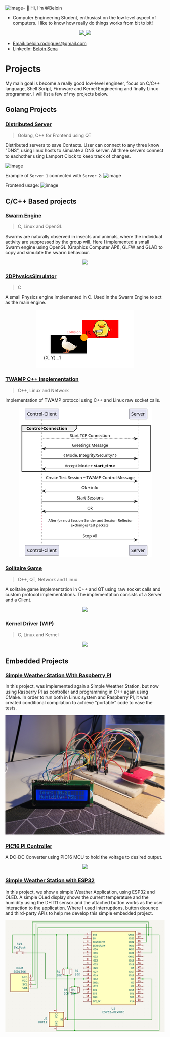 ![image](https://github.com/user-attachments/assets/febc28e4-ca46-421b-bf2a-7c9b34f57bef)- 👋 Hi, I’m @Beloin
- Computer Engineering Student, enthusiast on the low level aspect of computers. I like to know how really do things works from bit to bit!

<div align="center">
  <a href="https://github.com/Beloin">
  <img height="180em" src="https://github-readme-stats.vercel.app/api?username=Beloin&show_icons=true&theme=tokyonight&include_all_commits=true&count_private=true"/>
  <img height="180em" src="https://github-readme-stats.vercel.app/api/top-langs/?username=Beloin&layout=compact&langs_count=7&theme=tokyonight&hide=Jupyter%20Notebook,HTML"/>
</div>

 - Email:  beloin.rodrigues@gmail.com
 - LinkedIn: [Beloin Sena](https://www.linkedin.com/in/beloin-sena-8374a11a9/)


# Projects

My main goal is become a really good low-level engineer, focus on C/C++ language, Shell Script,
Firmware and Kernel Engineering and finally Linux programmer. I will list a few of my projects below.

## Golang Projects

### [Distributed Server](https://github.com/Beloin/DistributedContactsServerPPD)

> Golang, C++ for Frontend using QT

Distributed servers to save Contacts. User can connect to any three know "DNS", using linux hosts to simulate a DNS server. All three servers connect to eachother using Lamport Clock to keep track of changes.

![image](https://github.com/user-attachments/assets/be163ed6-d2c7-4b11-ad51-02c09b74916e)

Example of `Server 1` connected with `Server 2`.
![image](https://github.com/user-attachments/assets/7b57b0e6-ff28-499f-8695-a6be75321464)

Frontend usage:
![image](https://github.com/user-attachments/assets/f0c151f8-e30c-4020-afdf-676810494728)

## C/C++ Based projects

### [Swarm Engine](https://github.com/Beloin/SwarmEngine)

> C, Linux and OpenGL

Swarms are naturally observed in insects and animals, where the individual activity are suppressed by the group will. Here I implemented a small Swarm engine using OpenGL (Graphics Computer API), GLFW and GLAD to copy and simulate the swarm behaviour.

<div align="center">
  <img src="https://github.com/Beloin/SwarmEngine/blob/master/resources/multiple-swarm-multiple.gif"/>
</div>

### [2DPhysicsSimulator](https://github.com/Beloin/2DPhysicsSimulator)

> C

A small Physics engine implemented in C. Used in the Swarm Engine to act as the main engine.

<div align="center">
  <img src="https://github.com/Beloin/2DPhysicsSimulator/blob/master/resources/AABB.png"/>
</div>

### [TWAMP C++ Implementation](https://github.com/Beloin/TWAMPCpp)

> C++, Linux and Network

Implementation of TWAMP protocol using C++ and Linux raw socket calls.

<div align="center">
  <img src="https://github.com/Beloin/TWAMPCpp/blob/master/resources/Twamp_overall_CLIENT_SERVER.png"/>
</div>

### [Solitaire Game](https://github.com/Beloin/PPDOneLeftGame)

> C++, QT, Network and Linux

A solitaire game implementation in C++ and QT using raw socket calls and custom protocol implementations. The implementation consists of a Server and a Client.

<div align="center">
  <img src="https://github.com/Beloin/Beloin/assets/48112126/79f83426-180d-4e67-99a7-cc7714b37747"/>
</div>

### Kernel Driver (WIP)

> C, Linux and Kernel

<div align="center">
  <img src="https://github.com/Beloin/Beloin/assets/48112126/d827ad81-082e-4afc-8755-aef025ebab0f"/>
</div>

## Embedded Projects

### [Simple Weather Station With Raspberry PI](https://github.com/Beloin/WeatherStation)

In this project, was implemented again a Simple Weather Station, but now using Rasberry PI as controller and programming in C++ again using CMake. In order to run both in Linux system and Raspberry PI, it was created conditional compilation to achieve "portable" code to ease the tests.

<div align="center">
  <img src="https://github.com/Beloin/LCD_Rasp_Weather/blob/master/docs/hardware.jpeg"/>
</div>

### [PIC16 PI Controller](https://github.com/Beloin/PID_Controller_PIC16)

A DC-DC Converter using PIC16 MCU to hold the voltage to desired output.

<div align="center">
  <img src="https://github.com/Beloin/PID_Controller_PIC16/blob/master/proj_3.bmp"/>
</div>


### [Simple Weather Station with ESP32](https://github.com/Beloin/WeatherStation)

In this project, we show a simple Weather Application, using ESP32 and OLED. A simple OLed display shows the current temperature and the humidity using the DHT11 sensor and the attached button works as the user interaction to the application. Where I used interruptions, button deounce and third-party APIs to help me develop this simple embedded project.

<div align="center">
  <img src="https://github.com/Beloin/WeatherStation/blob/master/docs/kicad.jpeg"/>
</div>


<!---
Beloin/Beloin is a ✨ special ✨ repository because its `README.md` (this file) appears on your GitHub profile.
You can click the Preview link to take a look at your changes.
--->
